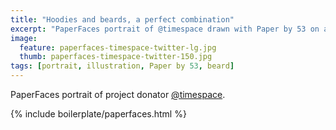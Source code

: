 ```yaml
---
title: "Hoodies and beards, a perfect combination"
excerpt: "PaperFaces portrait of @timespace drawn with Paper by 53 on an iPad."
image: 
  feature: paperfaces-timespace-twitter-lg.jpg
  thumb: paperfaces-timespace-twitter-150.jpg
tags: [portrait, illustration, Paper by 53, beard]
---
```


PaperFaces portrait of project donator [@timespace](http://twitter.com/timespace).

{% include boilerplate/paperfaces.html %}